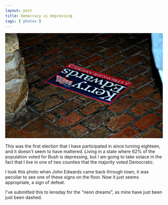 ```yaml
---
layout: post
title: Democracy is depressing
tags: ['photos']
---
```


![Democracy :: Nikon D70 : 1/60s : f/4.5 : Flash : ISO 200](/media/2004/11/democracy.jpg)

This was the first election that I have participated in since turning
eighteen, and it doesn't seem to have mattered. Living in a state where
62% of the population voted for Bush is depressing, but I am going to
take solace in the fact that I live in one of two counties that the
majority voted Democratic.

I took this photo when John Edwards came back through town, it was
peculiar to see one of these signs on the floor. Now it just seems
appropriate, a sign of defeat.

I've submitted this to lensday for the "neon dreams", as mine have just
been just been dashed.

